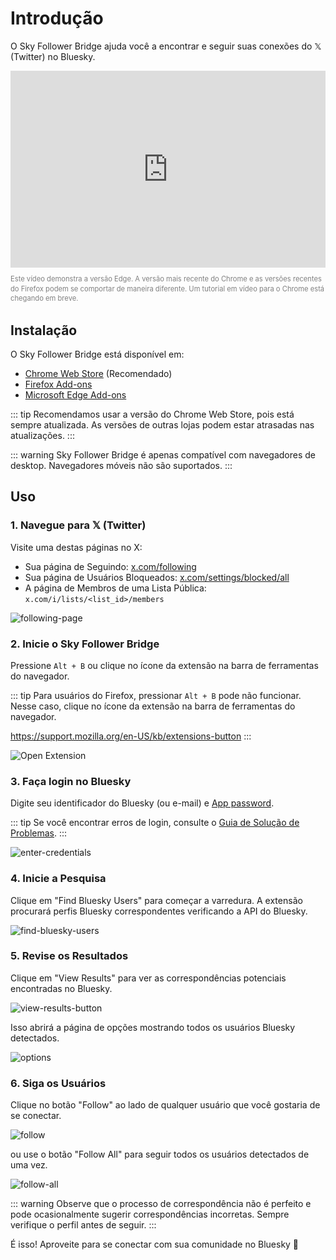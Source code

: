 # Introdução

O Sky Follower Bridge ajuda você a encontrar e seguir suas conexões do 𝕏 (Twitter) no Bluesky.

<iframe width="100%" height="315" src="https://www.youtube.com/embed/pVqoDv-1uac?si=jKDFFcKQXh61jBdL" title="YouTube video player" frameborder="0" allow="accelerometer; autoplay; clipboard-write; encrypted-media; gyroscope; picture-in-picture; web-share" referrerpolicy="strict-origin-when-cross-origin" allowfullscreen></iframe>

<p style="color: gray; font-size: 0.8em; line-height: 1.4;">Este vídeo demonstra a versão Edge. A versão mais recente do Chrome e as versões recentes do Firefox podem se comportar de maneira diferente. Um tutorial em vídeo para o Chrome está chegando em breve.</p>

## Instalação

O Sky Follower Bridge está disponível em:

- [Chrome Web Store](https://chrome.google.com/webstore/detail/sky-follower-bridge/behhbpbpmailcnfbjagknjngnfdojpko) (Recomendado)
- [Firefox Add-ons](https://addons.mozilla.org/en-US/firefox/addon/sky-follower-bridge/)
- [Microsoft Edge Add-ons](https://microsoftedge.microsoft.com/addons/detail/sky-follower-bridge/dpeolmdblhfolkhlhbhlofkkpaojnnbb)

::: tip
Recomendamos usar a versão do Chrome Web Store, pois está sempre atualizada. As versões de outras lojas podem estar atrasadas nas atualizações.
:::

::: warning
Sky Follower Bridge é apenas compatível com navegadores de desktop. Navegadores móveis não são suportados.
:::

## Uso

### 1. Navegue para 𝕏 (Twitter)

Visite uma destas páginas no X:
- Sua página de Seguindo: [x.com/following](https://x.com/following)
- Sua página de Usuários Bloqueados: [x.com/settings/blocked/all](https://x.com/settings/blocked/all)
- A página de Membros de uma Lista Pública: `x.com/i/lists/<list_id>/members`

![following-page](/images/following-page.png)

### 2. Inicie o Sky Follower Bridge

Pressione `Alt + B` ou clique no ícone da extensão na barra de ferramentas do navegador.

::: tip
Para usuários do Firefox, pressionar `Alt + B` pode não funcionar. Nesse caso, clique no ícone da extensão na barra de ferramentas do navegador.

https://support.mozilla.org/en-US/kb/extensions-button
:::

![Open Extension](/images/open-extension.png)

### 3. Faça login no Bluesky

Digite seu identificador do Bluesky (ou e-mail) e [App password](https://bsky.app/settings/app-passwords).

::: tip
Se você encontrar erros de login, consulte o [Guia de Solução de Problemas](/troubleshooting).
:::

![enter-credentials](/images/enter-credentials.png)

### 4. Inicie a Pesquisa

Clique em "Find Bluesky Users" para começar a varredura. A extensão procurará perfis Bluesky correspondentes verificando a API do Bluesky.

![find-bluesky-users](/images/scan-users.png)

### 5. Revise os Resultados

Clique em "View Results" para ver as correspondências potenciais encontradas no Bluesky.

![view-results-button](/images/click-results.png)

Isso abrirá a página de opções mostrando todos os usuários Bluesky detectados.

![options](/images/options.png)

### 6. Siga os Usuários

Clique no botão "Follow" ao lado de qualquer usuário que você gostaria de se conectar.

![follow](/images/click-follow-btn.png)

ou use o botão "Follow All" para seguir todos os usuários detectados de uma vez.

![follow-all](/images/follow-all-btn.png)

::: warning
Observe que o processo de correspondência não é perfeito e pode ocasionalmente sugerir correspondências incorretas. Sempre verifique o perfil antes de seguir.
:::

É isso! Aproveite para se conectar com sua comunidade no Bluesky 🎉 
